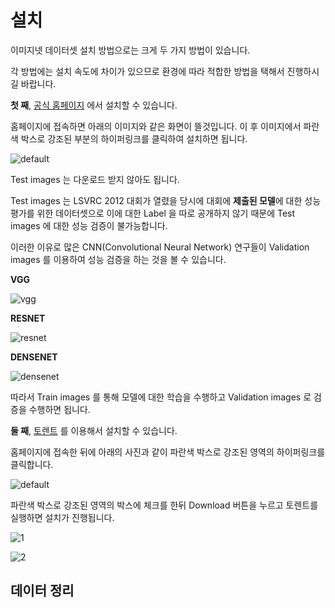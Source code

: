# 설치

이미지넷 데이터셋 설치 방법으로는 크게 두 가지 방법이 있습니다.

각 방법에는 설치 속도에 차이가 있으므로 환경에 따라 적합한 방법을 택해서 진행하시길 바랍니다. 

**첫 째**, [공식 홈페이지](http://www.image-net.org/challenges/LSVRC/2012/nonpub-downloads) 에서 설치할 수 있습니다.

홈페이지에 접속하면 아래의 이미지와 같은 화면이 뜰것입니다. 이 후 이미지에서 파란색 박스로 강조된 부분의 하이퍼링크를 클릭하여 설치하면 됩니다.

![default](https://user-images.githubusercontent.com/35001605/52109318-6d002800-2640-11e9-8138-c478c94da897.png)

Test images 는 다운로드 받지 않아도 됩니다. 

Test images 는 LSVRC 2012 대회가 열렸을 당시에 대회에 **제출된 모델**에 대한 성능 평가를 위한 데이터셋으로 이에 대한 Label 을 따로 공개하지 않기 때문에 Test images 에 대한 성능 검증이 불가능합니다. 

이러한 이유로 많은 CNN(Convolutional Neural Network) 연구들이 Validation images 를 이용하여 성능 검증을 하는 것을 볼 수 있습니다.

**VGG**

![vgg](https://user-images.githubusercontent.com/35001605/52113480-b787a180-264c-11e9-9741-b117edf52839.png)

**RESNET**

![resnet](https://user-images.githubusercontent.com/35001605/52113479-b787a180-264c-11e9-9024-5bd380e18560.png)

**DENSENET**

![densenet](https://user-images.githubusercontent.com/35001605/52113478-b787a180-264c-11e9-8d52-afe2fb33f60b.png)

따라서 Train images 를 통해 모델에 대한 학습을 수행하고 Validation images 로 검증을 수행하면 됩니다.



**둘 째**, [토렌트](http://academictorrents.com/collection/imagenet-2012) 를 이용해서 설치할 수 있습니다.

홈페이지에 접속한 뒤에 아래의 사진과 같이 파란색 박스로 강조된 영역의 하이퍼링크를 클릭합니다.

![default](https://user-images.githubusercontent.com/35001605/52109801-0714a000-2642-11e9-98ba-eaa6359ce709.png)

파란색 박스로 강조된 영역의 박스에 체크를 한뒤 Download 버튼을 누르고 토렌트를 실행하면 설치가 진행됩니다.

![1](https://user-images.githubusercontent.com/35001605/52112160-0df2e100-2649-11e9-8fcf-323e70272059.png)

![2](https://user-images.githubusercontent.com/35001605/52110952-a1c2ae00-2645-11e9-8c57-0209ab5f060c.png)


## 데이터 정리





